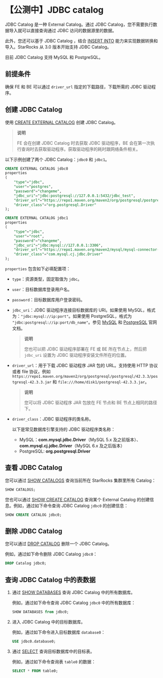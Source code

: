 # 【公测中】JDBC catalog

JDBC Catalog 是一种 External Catalog。通过 JDBC Catalog，您不需要执行数据导入就可以直接查询通过 JDBC 访问的数据源里的数据。

此外，您还可以基于 JDBC Catalog ，结合 [INSERT INTO](/sql-reference/sql-statements/data-manipulation/insert.md) 能力来实现数据转换和导入。StarRocks 从 3.0 版本开始支持 JDBC Catalog。

目前 JDBC Catalog 支持 MySQL 和 PostgreSQL。

## 前提条件

确保 FE 和 BE 可以通过 `driver_url` 指定的下载路径，下载所需的 JDBC 驱动程序。

## 创建 JDBC Catalog

使用 [CREATE EXTERNAL CATALOG](/sql-reference/sql-statements/data-definition/CREATE%20EXTERNAL%20CATALOG.md) 创建 JDBC Catalog。

> **说明**
>
> FE 会在创建 JDBC Catalog 时去获取 JDBC 驱动程序，BE 会在第一次执行查询时去获取驱动程序。获取驱动程序的耗时跟网络条件相关。

以下示例创建了两个 JDBC Catalog：`jdbc0` 和 `jdbc1`。

```SQL
CREATE EXTERNAL CATALOG jdbc0
properties
(
    "type"="jdbc",
    "user"="postgres",
    "password"="changeme",
    "jdbc_uri"="jdbc:postgresql://127.0.0.1:5432/jdbc_test",
    "driver_url"="https://repo1.maven.org/maven2/org/postgresql/postgresql/42.3.3/postgresql-42.3.3.jar",
    "driver_class"="org.postgresql.Driver"
);

CREATE EXTERNAL CATALOG jdbc1
properties
(
    "type"="jdbc",
    "user"="root",
    "password"="changeme",
    "jdbc_uri"="jdbc:mysql://127.0.0.1:3306",
    "driver_url"="https://repo1.maven.org/maven2/mysql/mysql-connector-java/8.0.28/mysql-connector-java-8.0.28.jar",
    "driver_class"="com.mysql.cj.jdbc.Driver"
);
```

`properties` 包含如下必填配置项：

- `type`：资源类型，固定取值为 `jdbc`。

- `user`：目标数据库登录用户名。

- `password`：目标数据库用户登录密码。

- `jdbc_uri`：JDBC 驱动程序连接目标数据库的 URI。如果使用 MySQL，格式为：`"jdbc:mysql://ip:port"`。如果使用 PostgreSQL，格式为 `"jdbc:postgresql://ip:port/db_name"`。参见 [MySQL](https://dev.mysql.com/doc/connector-j/8.0/en/connector-j-reference-jdbc-url-format.html) 和 [PostgreSQL](https://jdbc.postgresql.org/documentation/head/connect.html) 官网文档。

  > **说明**
  >
  > 您也可以把 JDBC 驱动程序部署在 FE 或 BE 所在节点上，然后把 `jdbc_uri` 设置为 JDBC 驱动程序安装文件所在的位置。

- `driver_url`：用于下载 JDBC 驱动程序 JAR 包的 URL。支持使用 HTTP 协议或者 file 协议，例如`https://repo1.maven.org/maven2/org/postgresql/postgresql/42.3.3/postgresql-42.3.3.jar` 和 `file:///home/disk1/postgresql-42.3.3.jar`。

  > **说明**
  >
  > 您可以将 JDBC 驱动程序 JAR 包放在 FE 节点和 BE 节点上相同的路径下。

- `driver_class`：JDBC 驱动程序的类名称。

  以下是常见数据库引擎支持的 JDBC 驱动程序类名称：

  - MySQL：**com.mysql.jdbc.Driver**（MySQL 5.x 及之前版本）、**com.mysql.cj.jdbc.Driver**（MySQL 6.x 及之后版本）
  - PostgreSQL: **org.postgresql.Driver**

## 查看 JDBC Catalog

您可以通过 [SHOW CATALOGS](/sql-reference/sql-statements/data-manipulation/SHOW%20CATALOGS.md) 查询当前所在 StarRocks 集群里所有 Catalog：

```SQL
SHOW CATALOGS;
```

您也可以通过 [SHOW CREATE CATALOG](/sql-reference/sql-statements/data-manipulation/SHOW%20CREATE%20CATALOG.md) 查询某个 External Catalog 的创建信息。例如，通过如下命令查询 JDBC Catalog `jdbc0` 的创建信息：

```SQL
SHOW CREATE CATALOG jdbc0;
```

## 删除 JDBC Catalog

您可以通过 [DROP CATALOG](/sql-reference/sql-statements/data-definition/DROP%20CATALOG.md) 删除一个 JDBC Catalog。

例如，通过如下命令删除 JDBC Catalog `jdbc0`：

```SQL
DROP Catalog jdbc0;
```

## 查询 JDBC Catalog 中的表数据

1. 通过 [SHOW DATABASES](/sql-reference/sql-statements/data-manipulation/SHOW%20DATABASES.md) 查询 JDBC Catalog 中的所有数据库。

   例如，通过如下命令查询 JDBC Catalog `jdbc0` 中的所有数据库：

   ```SQL
   SHOW DATABASES from jdbc0;
   ```

2. 进入 JDBC Catalog 中的目标数据库。

   例如，通过如下命令进入目标数据库 `database0`：

   ```SQL
   USE jdbc0.database0;
   ```

3. 通过 [SELECT](/sql-reference/sql-statements/data-manipulation/SELECT.md) 查询目标数据库中的目标表。

   例如，通过如下命令查询表 `table0` 的数据：

   ```SQL
   SELECT * FROM table0;
   ```
